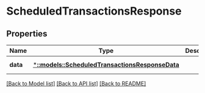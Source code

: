 # ScheduledTransactionsResponse

## Properties
Name | Type | Description | Notes
------------ | ------------- | ------------- | -------------
**data** | [***::models::ScheduledTransactionsResponseData**](ScheduledTransactionsResponse_data.md) |  | [default to null]

[[Back to Model list]](../README.md#documentation-for-models) [[Back to API list]](../README.md#documentation-for-api-endpoints) [[Back to README]](../README.md)


